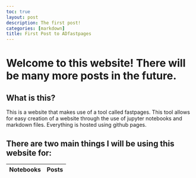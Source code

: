 ```yaml
---
toc: true
layout: post
description: The first post!
categories: [markdown]
title: First Post to ADfastpages
---
```

# Welcome to this website! There will be many more posts in the future.

## What is this?

This is a website that makes use of a tool called fastpages. This tool allows for easy creation of a website through the use of jupyter notebooks and markdown files. Everything is hosted using github pages.


## There are two main things I will be using this website for: 

| Notebooks | Posts |
|-|-|


